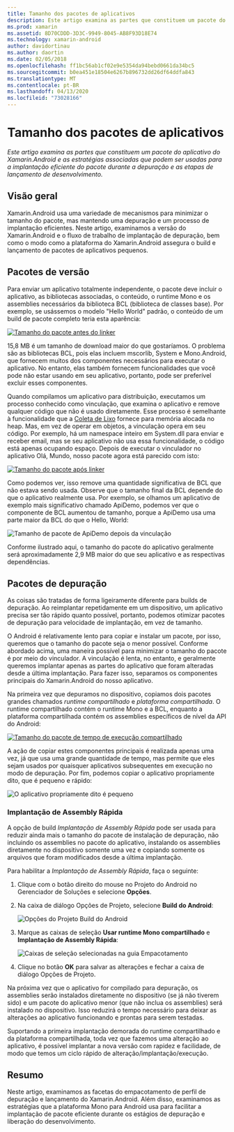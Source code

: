 ```yaml
---
title: Tamanho dos pacotes de aplicativos
description: Este artigo examina as partes que constituem um pacote do aplicativo do Xamarin.Android e as estratégias associadas que podem ser usadas para a implantação eficiente do pacote durante a depuração e as etapas de lançamento de desenvolvimento.
ms.prod: xamarin
ms.assetid: 8D70CDDD-3D3C-9949-8045-AB8F93D18E74
ms.technology: xamarin-android
author: davidortinau
ms.author: daortin
ms.date: 02/05/2018
ms.openlocfilehash: ff1bc56ab1cf02e9e5354da94bebd0661da34bc5
ms.sourcegitcommit: b0ea451e18504e6267b896732dd26df64ddfa843
ms.translationtype: MT
ms.contentlocale: pt-BR
ms.lasthandoff: 04/13/2020
ms.locfileid: "73028166"
---
```

# <a name="application-package-size"></a>Tamanho dos pacotes de aplicativos

_Este artigo examina as partes que constituem um pacote do aplicativo do Xamarin.Android e as estratégias associadas que podem ser usadas para a implantação eficiente do pacote durante a depuração e as etapas de lançamento de desenvolvimento._

## <a name="overview"></a>Visão geral

Xamarin.Android usa uma variedade de mecanismos para minimizar o tamanho do pacote, mas mantendo uma depuração e um processo de implantação eficientes. Neste artigo, examinamos a versão do Xamarin.Android e o fluxo de trabalho de implantação de depuração, bem como o modo como a plataforma do Xamarin.Android assegura o build e lançamento de pacotes de aplicativos pequenos.

## <a name="release-packages"></a>Pacotes de versão

Para enviar um aplicativo totalmente independente, o pacote deve incluir o aplicativo, as bibliotecas associadas, o conteúdo, o runtime Mono e os assemblies necessários da biblioteca BCL (biblioteca de classes base). Por exemplo, se usássemos o modelo "Hello World" padrão, o conteúdo de um build de pacote completo teria esta aparência:

[![Tamanho do pacote antes do linker](app-package-size-images/hello-world-package-size-before-linker.png)](app-package-size-images/hello-world-package-size-before-linker.png#lightbox)

15,8 MB é um tamanho de download maior do que gostaríamos. O problema são as bibliotecas BCL, pois elas incluem mscorlib, System e Mono.Android, que fornecem muitos dos componentes necessários para executar o aplicativo. No entanto, elas também fornecem funcionalidades que você pode não estar usando em seu aplicativo, portanto, pode ser preferível excluir esses componentes.

Quando compilamos um aplicativo para distribuição, executamos um processo conhecido como vinculação, que examina o aplicativo e remove qualquer código que não é usado diretamente. Esse processo é semelhante à funcionalidade que a [Coleta de Lixo](~/android/internals/garbage-collection.md) fornece para memória alocada no heap. Mas, em vez de operar em objetos, a vinculação opera em seu código. Por exemplo, há um namespace inteiro em System.dll para enviar e receber email, mas se seu aplicativo não usa essa funcionalidade, o código está apenas ocupando espaço. Depois de executar o vinculador no aplicativo Olá, Mundo, nosso pacote agora está parecido com isto:

[![Tamanho do pacote após linker](app-package-size-images/hello-world-package-size-after-linker.png)](app-package-size-images/hello-world-package-size-after-linker.png#lightbox)

Como podemos ver, isso remove uma quantidade significativa de BCL que não estava sendo usada. Observe que o tamanho final da BCL depende do que o aplicativo realmente usa. Por exemplo, se olhamos um aplicativo de exemplo mais significativo chamado ApiDemo, podemos ver que o componente de BCL aumentou de tamanho, porque a ApiDemo usa uma parte maior da BCL do que o Hello, World:

![Tamanho de pacote de ApiDemo depois da vinculação](app-package-size-images/api-demo-package-size-after-linker.png)

Conforme ilustrado aqui, o tamanho do pacote do aplicativo geralmente será aproximadamente 2,9 MB maior do que seu aplicativo e as respectivas dependências.

## <a name="debug-packages"></a>Pacotes de depuração

As coisas são tratadas de forma ligeiramente diferente para builds de depuração. Ao reimplantar repetidamente em um dispositivo, um aplicativo precisa ser tão rápido quanto possível, portanto, podemos otimizar pacotes de depuração para velocidade de implantação, em vez de tamanho.

O Android é relativamente lento para copiar e instalar um pacote, por isso, queremos que o tamanho do pacote seja o menor possível. Conforme abordado acima, uma maneira possível para minimizar o tamanho do pacote é por meio do vinculador. A vinculação é lenta, no entanto, e geralmente queremos implantar apenas as partes do aplicativo que foram alteradas desde a última implantação. Para fazer isso, separamos os componentes principais do Xamarin.Android do nosso aplicativo.

Na primeira vez que depuramos no dispositivo, copiamos dois pacotes grandes chamados *runtime compartilhado* e *plataforma compartilhada*. O runtime compartilhado contém o runtime Mono e a BCL, enquanto a plataforma compartilhada contém os assemblies específicos de nível da API do Android:

[![Tamanho do pacote de tempo de execução compartilhado](app-package-size-images/shared-runtime-package-size.png)](app-package-size-images/shared-runtime-package-size.png#lightbox)

A ação de copiar estes componentes principais é realizada apenas uma vez, já que usa uma grande quantidade de tempo, mas permite que eles sejam usados por quaisquer aplicativos subsequentes em execução no modo de depuração. Por fim, podemos copiar o aplicativo propriamente dito, que é pequeno e rápido:

![O aplicativo propriamente dito é pequeno](app-package-size-images/hello-world-debug-application-no-link.png)

### <a name="fast-assembly-deployment"></a>Implantação de Assembly Rápida

A opção de build *Implantação de Assembly Rápida* pode ser usada para reduzir ainda mais o tamanho do pacote de instalação de depuração, não incluindo os assemblies no pacote do aplicativo, instalando os assemblies diretamente no dispositivo somente uma vez e copiando somente os arquivos que foram modificados desde a última implantação.

Para habilitar a *Implantação de Assembly Rápida*, faça o seguinte:

1. Clique com o botão direito do mouse no Projeto do Android no Gerenciador de Soluções e selecione **Opções**.

2. Na caixa de diálogo Opções de Projeto, selecione **Build do Android**:  

    ![Opções do Projeto Build do Android](app-package-size-images/fastdev0.png)

3. Marque as caixas de seleção **Usar runtime Mono compartilhado** e **Implantação de Assembly Rápida**:  

    ![Caixas de seleção selecionadas na guia Empacotamento](app-package-size-images/fastdev.png)

4. Clique no botão **OK** para salvar as alterações e fechar a caixa de diálogo Opções de Projeto.

Na próxima vez que o aplicativo for compilado para depuração, os assemblies serão instalados diretamente no dispositivo (se já não tiverem sido) e um pacote do aplicativo menor (que não inclua os assemblies) será instalado no dispositivo. Isso reduzirá o tempo necessário para deixar as alterações ao aplicativo funcionando e prontas para serem testadas.

Suportando a primeira implantação demorada do runtime compartilhado e da plataforma compartilhada, toda vez que fazemos uma alteração ao aplicativo, é possível implantar a nova versão com rapidez e facilidade, de modo que temos um ciclo rápido de alteração/implantação/execução.

## <a name="summary"></a>Resumo

Neste artigo, examinamos as facetas do empacotamento de perfil de depuração e lançamento do Xamarin.Android. Além disso, examinamos as estratégias que a plataforma Mono para Android usa para facilitar a implantação de pacote eficiente durante os estágios de depuração e liberação do desenvolvimento.
